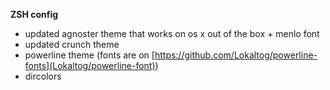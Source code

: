 **ZSH config**
 - updated agnoster theme that works on os x out of the box + menlo font
 - updated crunch theme
 - powerline theme (fonts are on [https://github.com/Lokaltog/powerline-fonts](Lokaltog/powerline-font))
 - dircolors